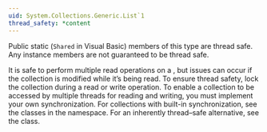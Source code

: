 ```yaml
---
uid: System.Collections.Generic.List`1
thread_safety: *content
---
```


Public static (`Shared` in Visual Basic) members of this type are thread safe. Any instance members are not guaranteed to be thread safe.  
  
 It is safe to perform multiple read operations on a <xref href="System.Collections.Generic.List`1"></xref>, but issues can occur if the collection is modified while it’s being read. To ensure thread safety, lock the collection during a read or write operation. To enable a collection to be accessed by multiple threads for reading and writing, you must implement your own synchronization. For collections with built-in synchronization, see the classes in the <xref href="System.Collections.Concurrent"></xref> namespace. For an inherently thread–safe alternative, see the <xref href="System.Collections.Immutable.ImmutableList`1"></xref> class.


